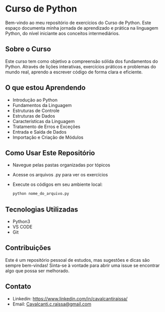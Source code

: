 # Curso de Python 

Bem-vindo ao meu repositório de exercícios do Curso de Python. Este espaço documenta minha jornada de aprendizado e prática na linguagem Python, do nível iniciante aos conceitos intermediários.

## Sobre o Curso

Este curso tem como objetivo a compreensão sólida dos fundamentos do Python. Através de lições interativas, exercícios práticos e problemas do mundo real, aprendo a escrever código de forma clara e eficiente.

## O que estou Aprendendo

- Introdução ao Python
- Fundamentos da Linguagem
- Estruturas de Controle
- Estruturas de Dados
- Características da Linguagem
- Tratamento de Erros e Exceções
- Entrada e Saída de Dados
- Importação e Criação de Módulos

## Como Usar Este Repositório

- Navegue pelas pastas organizadas por tópicos
- Acesse os arquivos .py para ver os exercícios
- Execute os códigos em seu ambiente local:

  ```bash
  python nome_do_arquivo.py
  ```

## Tecnologias Utilizadas

- Python3
- VS CODE
- Git

## Contribuições

Este é um repositório pessoal de estudos, mas sugestões e dicas são sempre bem-vindas! Sinta-se à vontade para abrir uma issue se encontrar algo que possa ser melhorado.

## Contato

- Linkedin: https://www.linkedin.com/in/cavalcantiraissa/
- Email: Cavalcanti.c.raissa@gmail.com
